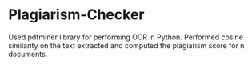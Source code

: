 # Plagiarism-Checker
Used pdfminer library for performing OCR in Python.
Performed cosine similarity on the text extracted and computed the plagiarism score for n documents.


